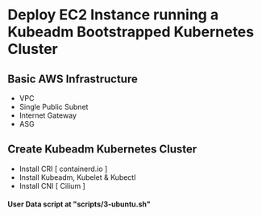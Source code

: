 # Deploy EC2 Instance running a Kubeadm Bootstrapped Kubernetes Cluster

## Basic AWS Infrastructure
- VPC
- Single Public Subnet
- Internet Gateway
- ASG

## Create Kubeadm Kubernetes Cluster
- Install CRI [ containerd.io ]
- Install Kubeadm, Kubelet & Kubectl
- Install CNI [ Cilium ]

#### User Data script at "scripts/3-ubuntu.sh"

